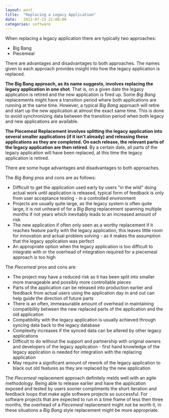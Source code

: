 ```yaml
---
layout: post
title:  "Replacing a Legacy Application"
date:   2012-07-23 21:00:00
categories: software
---
```


When replacing a legacy application there are typically two approaches:

*   Big Bang
*   Piecemeal

There are advantages and disadvantages to both approaches. The names given to each approach provides insight into how the legacy application is replaced.

<!--more-->

**The Big Bang approach, as its name suggests, involves replacing the legacy application in one shot**. That is, on a given date the legacy application is retired and the new application is fired up. Some _Big Bang_ replacements might have a transition period where both applications are running at the same time. However, a typical _Big Bang_ approach will retire and start up the new application at almost the exact same time. This is done to avoid synchronizing data between the transition period when both legacy and new applications are available.

**The Piecemeal Replacement involves splitting the legacy application into several smaller applications (if it isn't already) and releasing these applications as they are completed. On each release, the relevant parts of the legacy application are then retired**. By a certain date, all parts of the legacy application will have been replaced, at this time the legacy application is retired.

There are some huge advantages and disadvantages to both approaches.

The _Big Bang_ pros and cons are as follows:

*   Difficult to get the application used early by users "in the wild" doing actual work until application is released, typical form of feedback is only from user acceptance testing - in a controlled environment
*   Projects are usually quite large, as the legacy system is often quite large, it is not unheard of for a _Big Bang_ replacement spanning multiple months if not years which inevitably leads to an increased amount of risk
*   The new application if often only seen as a worthy replacement if it reaches feature parity with the legacy application, this leaves little room for innovation and actual problem solving - as it makes the assumption that the legacy application was perfect
*   An appropriate option when the legacy application is too difficult to integrate with or the overhead of integration required for a piecemeal approach is too high

The _Piecemeal_ pros and cons are:

*   The project may have a reduced risk as it has been split into smaller more manageable and possibly more controllable pieces
*   Parts of the application can be released into production earlier and feedback from actual users using the application day in and out can help guide the direction of future parts
*   There is an often, immeasurable amount of overhead in maintaining compatibility between the new replaced parts of the application and the old application
*   Compatibility with the legacy application is usually achieved through syncing data back to the legacy database
*   Complexity increases if the synced data can be altered by other legacy applications
*   Difficult to do without the support and partnership with original owners and developers of the legacy application - first hand knowledge of the legacy application is needed for integration with the replacing application
*   May require a significant amount of rework of the legacy application to black out old features as they are replaced by the new application

The _Piecemeal_ replacement approach definitely melds well with an agile methodology. Being able to release earlier and have the application exposed and tested by users sooner compliments the short iteration and feedback loops that make agile software projects so successful. For software projects that are expected to run in a time frame of  less then three months, the overhead of a _Piecemeal_ replacement might not be worth it, in these situations a _Big Bang_ style replacement might be more appropriate.
